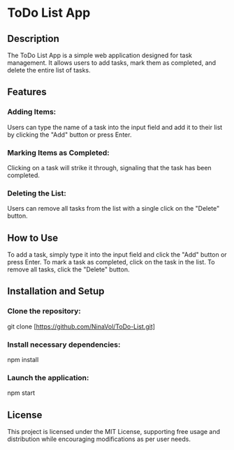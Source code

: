 # ToDo List App

## Description

The ToDo List App is a simple web application designed for task management. It allows users to add tasks, mark them as completed, and delete the entire list of tasks.

## Features

### Adding Items: 
Users can type the name of a task into the input field and add it to their list by clicking the "Add" button or press Enter.

### Marking Items as Completed:
Clicking on a task will strike it through, signaling that the task has been completed.

### Deleting the List: 
Users can remove all tasks from the list with a single click on the "Delete" button.

## How to Use

To add a task, simply type it into the input field and click the "Add" button or press Enter. To mark a task as completed, click on the task in the list. To remove all tasks, click the "Delete" button.

## Installation and Setup

### Clone the repository: 
git clone [https://github.com/NinaVol/ToDo-List.git]

### Install necessary dependencies:
npm install

### Launch the application:
npm start


## License
This project is licensed under the MIT License, supporting free usage and distribution while encouraging modifications as per user needs.





